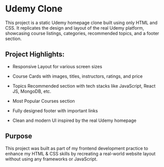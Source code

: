 # Udemy Clone
This project is a static Udemy homepage clone built using only HTML and CSS. It replicates the design and layout of the real Udemy platform, showcasing course listings, categories, recommended topics, and a footer section.

## Project Highlights:
- Responsive Layout for various screen sizes

- Course Cards with images, titles, instructors, ratings, and price

- Topics Recommended section with tech stacks like JavaScript, React JS, MongoDB, etc.

- Most Popular Courses section

- Fully designed footer with important links

- Clean and modern UI inspired by the real Udemy homepage

## Purpose
This project was built as part of my frontend development practice to enhance my HTML & CSS skills by recreating a real-world website layout without using any frameworks or JavaScript.
